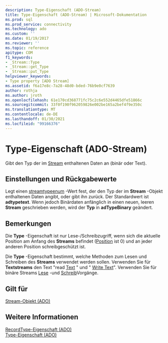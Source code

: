 ```yaml
---
description: Type-Eigenschaft (ADO-Stream)
title: Type-Eigenschaft (ADO-Stream) | Microsoft-Dokumentation
ms.prod: sql
ms.prod_service: connectivity
ms.technology: ado
ms.custom: ''
ms.date: 01/19/2017
ms.reviewer: ''
ms.topic: reference
apitype: COM
f1_keywords:
- _Stream::Type
- _Stream::get_Type
- _Stream::put_Type
helpviewer_keywords:
- Type property [ADO Stream]
ms.assetid: f6a17e8c-7a28-48d0-bded-76b9e0cf7639
author: rothja
ms.author: jroth
ms.openlocfilehash: 61e170cd368771fc75c2c6e552d4465dfe51866c
ms.sourcegitcommit: 33f0f190f962059826e002be165a2bef4f9e350c
ms.translationtype: MT
ms.contentlocale: de-DE
ms.lasthandoff: 01/30/2021
ms.locfileid: "99166376"
---
```

# <a name="type-property-ado-stream"></a>Type-Eigenschaft (ADO-Stream)
Gibt den Typ der im [Stream](./stream-object-ado.md) enthaltenen Daten an (binär oder Text).  
  
## <a name="settings-and-return-values"></a>Einstellungen und Rückgabewerte  
 Legt einen [streamtypeenum](./streamtypeenum.md) -Wert fest, der den Typ der im **Stream** -Objekt enthaltenen Daten angibt, oder gibt ihn zurück. Der Standardwert ist **adtypetext**. Wenn jedoch Binärdaten anfänglich in einen neuen, leeren **Stream** geschrieben werden, wird der **Typ** in **adTypeBinary** geändert.  
  
## <a name="remarks"></a>Bemerkungen  
 Die **Type** -Eigenschaft ist nur Lese-/Schreibzugriff, wenn sich die aktuelle Position am Anfang des **Streams** befindet ([Position](./position-property-ado.md) ist 0) und an jeder anderen Position schreibgeschützt ist.  
  
 Die **Type** -Eigenschaft bestimmt, welche Methoden zum Lesen und Schreiben des **Streams** verwendet werden sollen. Verwenden Sie für **Textstreams** den Text "read [Text](./readtext-method.md) " und " [Write Text](./writetext-method.md)". Verwenden Sie für binäre Streams [Lese](./read-method.md) -und [Schreib](./write-method.md)Vorgänge.  
  
## <a name="applies-to"></a>Gilt für  
 [Stream-Objekt (ADO)](./stream-object-ado.md)  
  
## <a name="see-also"></a>Weitere Informationen  
 [RecordType-Eigenschaft (ADO)](./recordtype-property-ado.md)   
 [Type-Eigenschaft (ADO)](./type-property-ado.md)